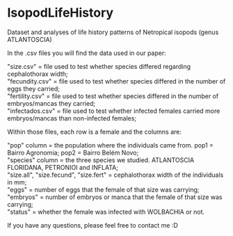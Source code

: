 # IsopodLifeHistory
Dataset and analyses of life history patterns of Netropical isopods (genus ATLANTOSCIA)

In the .csv files you will find the data used in our paper:<br/>

"size.csv" = file used to test whether species differed regarding cephalothorax width;<br/>
"fecundity.csv" = file used to test whether species differed in the number of eggs they carried;<br/>
"fertility.csv" = file used to test whether species differed in the number of embryos/mancas they carried;<br/>
"infectados.csv" = file used to test whether infected females carried more embryos/mancas than non-infected females;<br/>

Within those files, each row is a female and the columns are: <br/>

"pop" column = the population where the individuals came from. pop1 = Bairro Agronomia; pop2 = Bairro Belém Novo;<br/>
"species" column = the three species we studied. ATLANTOSCIA FLORIDANA, PETRONIOI and INFLATA;<br/>
"size.all", "size.fecund", "size.fert" = cephalothorax width of the individuals in mm;<br/>
"eggs" = number of eggs that the female of that size was carrying;<br/>
"embryos" = number of embryos or manca that the female of that size was carrying;<br/>
"status" = whether the female was infected with WOLBACHIA or not.<br/>

If you have any questions, please feel free to contact me :D
